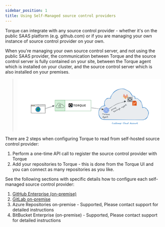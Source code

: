 ```yaml
---
sidebar_position: 1
title: Using Self-Managed source control providers
---
```


Torque can integrate with any source control provider - whether it's on the public SAAS platform (e.g. github.com) or if you are managing your own instance of source control provider on your own.

When you're managing your own source control server, and not using the public SAAS provider, the communication between Torque and the source control server is fully contained on your site, between the Torque agent which is installed on your cluster, and the source control server which is also installed on your premises.

> ![Locale Dropdown](/img/self-hosted-repos.png)

There are 2 steps when configuring Torque to read from self-hosted source control provider:

1. Perform a one-time API call to register the source control provider with Torque
2. Add your repositories to Torque - this is done from the Torque UI and you can connect as many repositories as you like.

See the following sections with specific details how to configure each self-managed source control provider:

1. [GitHub Enterprise (on-premise)](/admin-guide/source-control/self-hosted-repositories/self-managed-github.md)
2. [GitLab on-premise](/admin-guide/source-control/self-hosted-repositories/self-managed-gitlab.md)
3. Azure Repositories on-premise - Supported, Please contact support for detailed instructions
4. BitBucket Enterprise (on-premise) - Supported, Please contact support for detailed instructions